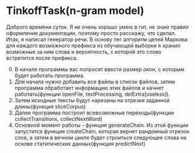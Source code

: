 # TinkoffTask(n-gram model)

Доброго времени суток. Я не очень хорошо умею в гит, не знаю правил оформления документации, поэтому просто расскажу, что сделал.
Итак, я написал генератор речи. В основу лег алгоритм цепей Маркова: для каждого возможного префикса из обучающей выборки я хранил возможные за ним слова и  вероятность, с которой это слово встретится после префикса.

0) В начале программы вас попросят ввести размер *окон*, с которым будет работать программа.
1) Для начала нужно добавить все файлы в список файлов, затем программа обработает информацию этих файлов и начнет работать(функции openFile, textProcessing, delExtra[useless]).
2) Затем исходные тексты будут нарезаны на отрезки заданной длины(функция sliceCorpus)
3) Далее программа построит всевозможные переходы(функции collectTransitions, collectNextWord)
4) Основной момент работы - функция generateChain. Из этой функции запустится функция createChain, которая вернет рандомный отрезок слов, а затем в вечном цикле будет строиться следующее слова на основе статитических данных(функция predictNext)
